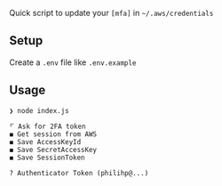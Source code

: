 Quick script to update your `[mfa]` in `~/.aws/credentials`

## Setup

Create a `.env` file like `.env.example`

## Usage

```
❯ node index.js

⠋ Ask for 2FA token
◼ Get session from AWS
◼ Save AccessKeyId
◼ Save SecretAccessKey
◼ Save SessionToken

? Authenticator Token (philihp@...)
```

